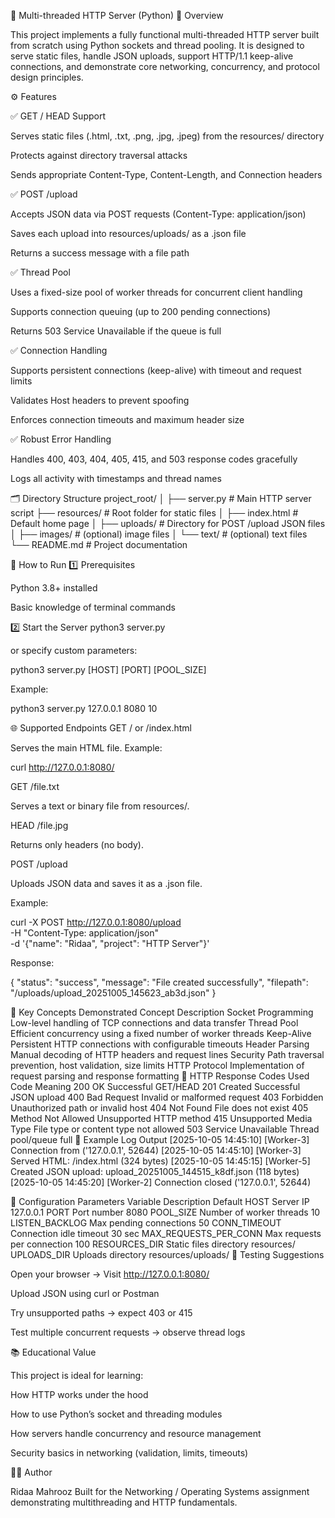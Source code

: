 🧩 Multi-threaded HTTP Server (Python)
📖 Overview

This project implements a fully functional multi-threaded HTTP server built from scratch using Python sockets and thread pooling.
It is designed to serve static files, handle JSON uploads, support HTTP/1.1 keep-alive connections, and demonstrate core networking, concurrency, and protocol design principles.

⚙️ Features

✅ GET / HEAD Support

Serves static files (.html, .txt, .png, .jpg, .jpeg) from the resources/ directory

Protects against directory traversal attacks

Sends appropriate Content-Type, Content-Length, and Connection headers

✅ POST /upload

Accepts JSON data via POST requests (Content-Type: application/json)

Saves each upload into resources/uploads/ as a .json file

Returns a success message with a file path

✅ Thread Pool

Uses a fixed-size pool of worker threads for concurrent client handling

Supports connection queuing (up to 200 pending connections)

Returns 503 Service Unavailable if the queue is full

✅ Connection Handling

Supports persistent connections (keep-alive) with timeout and request limits

Validates Host headers to prevent spoofing

Enforces connection timeouts and maximum header size

✅ Robust Error Handling

Handles 400, 403, 404, 405, 415, and 503 response codes gracefully

Logs all activity with timestamps and thread names

🗂️ Directory Structure
project_root/
│
├── server.py                 # Main HTTP server script
├── resources/                # Root folder for static files
│   ├── index.html            # Default home page
│   ├── uploads/              # Directory for POST /upload JSON files
│   ├── images/               # (optional) image files
│   └── text/                 # (optional) text files
└── README.md                 # Project documentation

🚀 How to Run
1️⃣ Prerequisites

Python 3.8+ installed

Basic knowledge of terminal commands

2️⃣ Start the Server
python3 server.py


or specify custom parameters:

python3 server.py [HOST] [PORT] [POOL_SIZE]


Example:

python3 server.py 127.0.0.1 8080 10

🌐 Supported Endpoints
GET / or /index.html

Serves the main HTML file.
Example:

curl http://127.0.0.1:8080/

GET /file.txt

Serves a text or binary file from resources/.

HEAD /file.jpg

Returns only headers (no body).

POST /upload

Uploads JSON data and saves it as a .json file.

Example:

curl -X POST http://127.0.0.1:8080/upload \
     -H "Content-Type: application/json" \
     -d '{"name": "Ridaa", "project": "HTTP Server"}'


Response:

{
  "status": "success",
  "message": "File created successfully",
  "filepath": "/uploads/upload_20251005_145623_ab3d.json"
}

🧠 Key Concepts Demonstrated
Concept	Description
Socket Programming	Low-level handling of TCP connections and data transfer
Thread Pool	Efficient concurrency using a fixed number of worker threads
Keep-Alive	Persistent HTTP connections with configurable timeouts
Header Parsing	Manual decoding of HTTP headers and request lines
Security	Path traversal prevention, host validation, size limits
HTTP Protocol	Implementation of request parsing and response formatting
🧩 HTTP Response Codes Used
Code	Meaning
200 OK	Successful GET/HEAD
201 Created	Successful JSON upload
400 Bad Request	Invalid or malformed request
403 Forbidden	Unauthorized path or invalid host
404 Not Found	File does not exist
405 Method Not Allowed	Unsupported HTTP method
415 Unsupported Media Type	File type or content type not allowed
503 Service Unavailable	Thread pool/queue full
🧾 Example Log Output
[2025-10-05 14:45:10] [Worker-3] Connection from ('127.0.0.1', 52644)
[2025-10-05 14:45:10] [Worker-3] Served HTML: /index.html (324 bytes)
[2025-10-05 14:45:15] [Worker-5] Created JSON upload: upload_20251005_144515_k8df.json (118 bytes)
[2025-10-05 14:45:20] [Worker-2] Connection closed ('127.0.0.1', 52644)

🧰 Configuration Parameters
Variable	Description	Default
HOST	Server IP	127.0.0.1
PORT	Port number	8080
POOL_SIZE	Number of worker threads	10
LISTEN_BACKLOG	Max pending connections	50
CONN_TIMEOUT	Connection idle timeout	30 sec
MAX_REQUESTS_PER_CONN	Max requests per connection	100
RESOURCES_DIR	Static files directory	resources/
UPLOADS_DIR	Uploads directory	resources/uploads/
🧪 Testing Suggestions

Open your browser → Visit http://127.0.0.1:8080/

Upload JSON using curl or Postman

Try unsupported paths → expect 403 or 415

Test multiple concurrent requests → observe thread logs

📚 Educational Value

This project is ideal for learning:

How HTTP works under the hood

How to use Python’s socket and threading modules

How servers handle concurrency and resource management

Security basics in networking (validation, limits, timeouts)

🧑‍💻 Author

Ridaa Mahrooz
Built for the Networking / Operating Systems assignment demonstrating multithreading and HTTP fundamentals.

